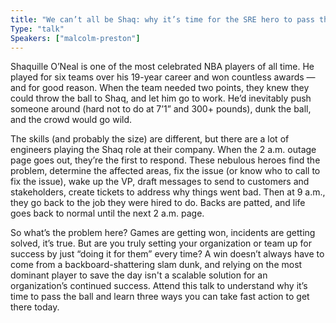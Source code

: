 ```yaml
---
title: "We can’t all be Shaq: why it’s time for the SRE hero to pass the ball and how to make it happen"
Type: "talk"
Speakers: ["malcolm-preston"]
---
```


Shaquille O’Neal is one of the most celebrated NBA players of all time. He played for six teams over his 19-year career and won countless awards — and for good reason. When the team needed two points, they knew they could throw the ball to Shaq, and let him go to work. He’d inevitably push someone around (hard not to do at 7’1” and 300+ pounds), dunk the ball, and the crowd would go wild.

The skills (and probably the size) are different, but there are a lot of engineers playing the Shaq role at their company. When the 2 a.m. outage page goes out, they’re the first to respond. These nebulous heroes find the problem, determine the affected areas, fix the issue (or know who to call to fix the issue), wake up the VP, draft messages to send to customers and stakeholders, create tickets to address why things went bad. Then at 9 a.m., they go back to the job they were hired to do. Backs are patted, and life goes back to normal until the next 2 a.m. page.

So what’s the problem here? Games are getting won, incidents are getting solved, it’s true. But are you truly setting your organization or team up for success by just “doing it for them” every time? A win doesn’t always have to come from a backboard-shattering slam dunk, and relying on the most dominant player to save the day isn't a scalable solution for an organization’s continued success. Attend this talk to understand why it’s time to pass the ball and learn three ways you can take fast action to get there today.
